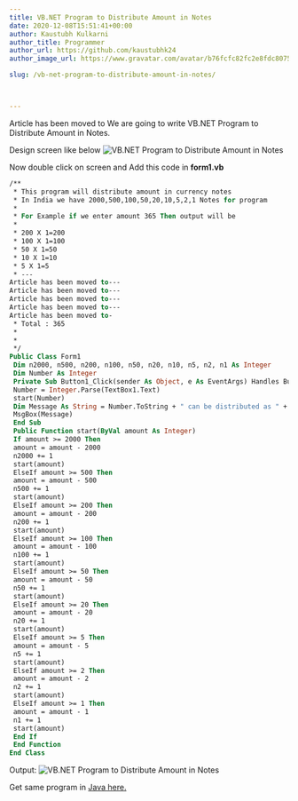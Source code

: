 ```yaml
---
title: VB.NET Program to Distribute Amount in Notes
date: 2020-12-08T15:51:41+00:00
author: Kaustubh Kulkarni
author_title: Programmer
author_url: https://github.com/kaustubhk24
author_image_url: https://www.gravatar.com/avatar/b76fcfc82fc2e8fdc8075636f1735f61?s=200

slug: /vb-net-program-to-distribute-amount-in-notes/



---
```

Article has been moved to
We are going to write VB.NET Program to Distribute Amount in Notes.

Design screen like below
![VB.NET Program to Distribute Amount in Notes ](https://kaustubhk24.netlify.app/imgs/wp-content/uploads/2020/12/image-2.png) 

Now double click on screen and Add this code in **form1.vb**

```vb title="file.vb"
/**
 * This program will distribute amount in currency notes
 * In India we have 2000,500,100,50,20,10,5,2,1 Notes for program
 *
 * For Example if we enter amount 365 Then output will be
 *
 * 200 X 1=200
 * 100 X 1=100
 * 50 X 1=50
 * 10 X 1=10
 * 5 X 1=5
 * ---
Article has been moved to---
Article has been moved to---
Article has been moved to---
Article has been moved to---
Article has been moved to-
 * Total : 365
 *
 *
 */
Public Class Form1
 Dim n2000, n500, n200, n100, n50, n20, n10, n5, n2, n1 As Integer
 Dim Number As Integer
 Private Sub Button1_Click(sender As Object, e As EventArgs) Handles Button1.Click
 Number = Integer.Parse(TextBox1.Text)
 start(Number)
 Dim Message As String = Number.ToString + " can be distributed as " + vbNewLine + "2000 X " + n2000.ToString + " = " + (n2000 * 2000).ToString + vbNewLine + "500 X " + n500.ToString + " = " + (n500 * 500).ToString + vbNewLine + "200 X " + n200.ToString + " = " + (n200 * 200).ToString + vbNewLine + "100 X " + n100.ToString + " = " + (n100 * 100).ToString + vbNewLine + "50 X " + n50.ToString + " = " + (n50 * 50).ToString + vbNewLine + "20 X " + n20.ToString + " = " + (n20 * 20).ToString + vbNewLine + "10 X " + n10.ToString + " = " + (n10 * 10).ToString + vbNewLine + "5 X " + n5.ToString + " = " + (n5 * 5).ToString + vbNewLine + "2 X " + n2.ToString + " = " + (n2 * 2).ToString + vbNewLine + "1 X " + n1.ToString + " = " + (n1 * 1).ToString
 MsgBox(Message)
 End Sub
 Public Function start(ByVal amount As Integer)
 If amount >= 2000 Then
 amount = amount - 2000
 n2000 += 1
 start(amount)
 ElseIf amount >= 500 Then
 amount = amount - 500
 n500 += 1
 start(amount)
 ElseIf amount >= 200 Then
 amount = amount - 200
 n200 += 1
 start(amount)
 ElseIf amount >= 100 Then
 amount = amount - 100
 n100 += 1
 start(amount)
 ElseIf amount >= 50 Then
 amount = amount - 50
 n50 += 1
 start(amount)
 ElseIf amount >= 20 Then
 amount = amount - 20
 n20 += 1
 start(amount)
 ElseIf amount >= 5 Then
 amount = amount - 5
 n5 += 1
 start(amount)
 ElseIf amount >= 2 Then
 amount = amount - 2
 n2 += 1
 start(amount)
 ElseIf amount >= 1 Then
 amount = amount - 1
 n1 += 1
 start(amount)
 End If
 End Function
End Class
```

Output:
![VB.NET Program to Distribute Amount in Notes ](https://kaustubhk24.netlify.app/imgs/wp-content/uploads/2020/12/image-3-1024x460.png) 

Get same program in [Java here.](https://blog.kaustubh.codes/distribute-amount-in-notes/)